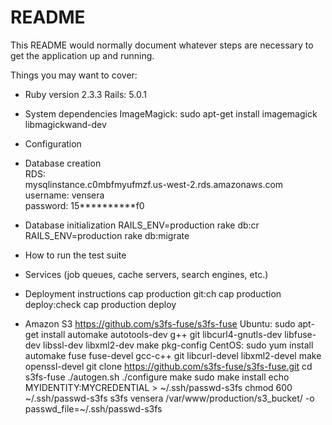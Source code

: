# README

This README would normally document whatever steps are necessary to get the
application up and running.

Things you may want to cover:

* Ruby version
  2.3.3
  Rails: 5.0.1
  
* System dependencies
  ImageMagick:
    sudo apt-get install imagemagick libmagickwand-dev
    
* Configuration

* Database creation<br/>
  RDS:<br/>
    mysqlinstance.c0mbfmyufmzf.us-west-2.rds.amazonaws.com<br/>
    username: vensera<br/>
    password: 15**********f0<br/>
    
* Database initialization
  RAILS_ENV=production rake db:cr
  RAILS_ENV=production rake db:migrate
  
* How to run the test suite

* Services (job queues, cache servers, search engines, etc.)

* Deployment instructions
  cap production git:ch
  cap production deploy:check
  cap production deploy
  
* Amazon S3
  https://github.com/s3fs-fuse/s3fs-fuse
  Ubuntu: sudo apt-get install automake autotools-dev g++ git libcurl4-gnutls-dev libfuse-dev libssl-dev libxml2-dev make pkg-config
  CentOS: sudo yum install automake fuse fuse-devel gcc-c++ git libcurl-devel libxml2-devel make openssl-devel
  git clone https://github.com/s3fs-fuse/s3fs-fuse.git
  cd s3fs-fuse
  ./autogen.sh
  ./configure
  make
  sudo make install
  echo MYIDENTITY:MYCREDENTIAL > ~/.ssh/passwd-s3fs
  chmod 600 ~/.ssh/passwd-s3fs
  s3fs vensera /var/www/production/s3_bucket/ -o passwd_file=~/.ssh/passwd-s3fs
